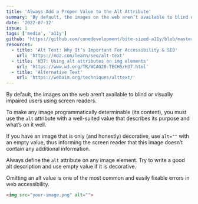 ```yaml
---
title: 'Always Add a Proper Value to the Alt Attribute'
summary: 'By default, the images on the web aren’t available to blind or visually impaired users using screen readers.'
date: '2022-07-12'
issue: 1
tags: ['media', 'a11y']
github: 'https://github.com/conedevelopment/bite-sized-a11y/blob/master/src/posts/always-add-a-proper-value-to-the-alt-attribute.md'
resources:
  - title: 'Alt Text: Why It’s Important For Accessibility & SEO'
    url: 'https://moz.com/learn/seo/alt-text'
  - title: 'H37: Using alt attributes on img elements'
    url: 'https://www.w3.org/TR/WCAG20-TECHS/H37.html'
  - title: 'Alternative Text'
    url: 'https://webaim.org/techniques/alttext/'
---
```

By default, the images on the web aren’t available to blind or visually impaired users using screen readers.

To make any image programmatically determinable (its content), you must use the `alt` attribute with a well-suited value that describes its purpose and what’s on it well.

If you have an image that is only (and honestly) decorative, use `alt=""` with an empty value, thus informing the screen reader that this image doesn’t contain any additional information.

Always define the `alt` attribute on any image element. Try to write a good alt description and use empty value if it is decorative.

Omitting an alt value is one of the most common and easily fixable errors in web accessibility.

```html
<img src="your-image.png" alt="">
```
